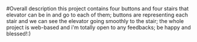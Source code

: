 #Overall description
this project contains four buttons and four stairs that elevator can be in and go to  each of them;
buttons are representing each stair and we can see the elevator going smoothly to the stair;
the whole project is web-based and i'm totally open to any feedbacks;
be happy and blessed!:)
